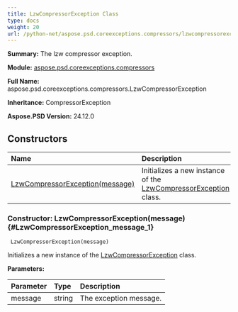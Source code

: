 ```yaml
---
title: LzwCompressorException Class
type: docs
weight: 20
url: /python-net/aspose.psd.coreexceptions.compressors/lzwcompressorexception/
---
```


**Summary:** The lzw compressor exception.

**Module:** [aspose.psd.coreexceptions.compressors](/psd/python-net/aspose.psd.coreexceptions.compressors/)

**Full Name:** aspose.psd.coreexceptions.compressors.LzwCompressorException

**Inheritance:** CompressorException

**Aspose.PSD Version:** 24.12.0

## **Constructors**
| **Name** | **Description** |
| :- | :- |
| [LzwCompressorException(message)](#LzwCompressorException_message_1) | Initializes a new instance of the [LzwCompressorException](/psd/python-net/aspose.psd.coreexceptions.compressors/lzwcompressorexception/) class. |


### Constructor: LzwCompressorException(message) {#LzwCompressorException_message_1}


```
 LzwCompressorException(message) 
```

Initializes a new instance of the [LzwCompressorException](/psd/python-net/aspose.psd.coreexceptions.compressors/lzwcompressorexception/) class.

**Parameters:**

| Parameter | Type | Description |
| :- | :- | :- |
| message | string | The exception message. |

